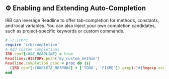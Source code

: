 ## ⚙️ Enabling and Extending Auto-Completion

IRB can leverage Readline to offer tab-completion for methods, constants, and local variables. You can also inject your own completion candidates, such as project-specific keywords or custom commands.

```ruby
# ~/.irbrc
require 'irb/completion'
# Add custom completions
IRB.conf[:USE_READLINE] = true
Readline::HISTORY.push('my_custom_method')
Readline.completion_proc = proc do |s|
  (IRB.conf[:COMPLETE_METHODS] + ['TODO', 'FIXME']).grep(/^#{Regexp.escape(s)}/)
end
```